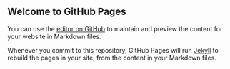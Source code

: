 ## Welcome to GitHub Pages

You can use the [editor on GitHub](https://github.com/zjjzby/zjjzby.github.io/edit/master/index.md) to maintain and preview the content for your website in Markdown files.

Whenever you commit to this repository, GitHub Pages will run [Jekyll](https://jekyllrb.com/) to rebuild the pages in your site, from the content in your Markdown files.


